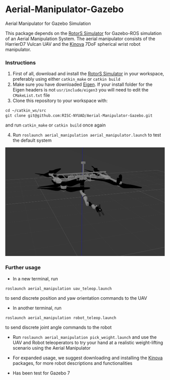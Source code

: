 # Aerial-Manipulator-Gazebo
Aerial Manipulator for Gazebo Simulation

This package depends on the [RotorS Simulator](https://github.com/ethz-asl/rotors_simulator) for Gazebo-ROS simulation of an Aerial Manipulation System.
The aerial manipulator consists of the HarrierD7 Vulcan UAV and the [Kinova](https://github.com/Kinovarobotics/kinova-ros) 7DoF spherical wrist robot manipulator.

### Instructions

1. First of all, download and install the [RotorS Simulator](https://github.com/ethz-asl/rotors_simulator) in your workspace, preferably using either `catkin_make` or `catkin build`
2. Make sure you have downloaded [Eigen](http://eigen.tuxfamily.org/index.php?title=Main_Page). If your install folder for the Eigen headers is not `usr/include/eigen3` you will need to edit the `CMakeList.txt` file
3. Clone this repository to your workspace with:
```
cd ~/catkin_ws/src
git clone git@github.com:RISC-NYUAD/Aerial-Manipulator-Gazebo.git
```
and run `catkin_make` or `catkin build` once again

4. Run `roslaunch aerial_manipulation aerial_manipulator.launch` to test the default system

![Screenshot](aerial_manip.png)

### Further usage
* In a new terminal, run
```
roslaunch aerial_manipulation uav_teleop.launch
```
to send discrete position and yaw orientation commands to the UAV

* In another terminal, run
```
roslaunch aerial_manipulation robot_teleop.launch
```
to send discrete joint angle commands to the robot

* Run `roslaunch aerial_manipulation pick_weight.launch` and use the UAV and Robot teleoperators to try your hand at a realistic weight-lifting scenario using the Aerial Manipulator
 
* For expanded usage, we suggest downloading and installing the [Kinova](https://github.com/Kinovarobotics/kinova-ros) packages, for more robot descriptions and functionalities 
* Has been test for Gazebo 7
